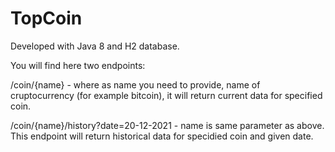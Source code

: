 # TopCoin
Developed with Java 8 and H2 database.

You will find here two endpoints:

/coin/{name} - where as name you need to provide, name of cruptocurrency (for example bitcoin), it will return current data for specified coin. 

/coin/{name}/history?date=20-12-2021 - name is same parameter as above. This endpoint will return historical data for specidied coin and given date.
